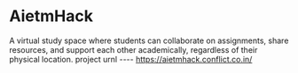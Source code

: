 # AietmHack
A virtual study space where students can collaborate on assignments, share resources, and support each other academically, regardless of their physical location.
project urnl ---- https://aietmhack.conflict.co.in/
